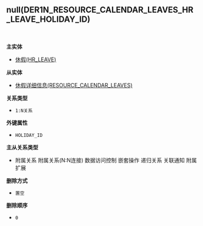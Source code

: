 ## null(DER1N_RESOURCE_CALENDAR_LEAVES_HR_LEAVE_HOLIDAY_ID) <!-- {docsify-ignore-all} -->



<br>
<p class="panel-title"><b>主实体</b></p>

* [休假(HR_LEAVE)](module/hr/hr_leave)

<p class="panel-title"><b>从实体</b></p>

* [休假详细信息(RESOURCE_CALENDAR_LEAVES)](module/resource/resource_calendar_leaves)

<p class="panel-title"><b>关系类型</b></p>

* `1:N关系`

<p class="panel-title"><b>外键属性</b></p>

* `HOLIDAY_ID`

<p class="panel-title"><b>主从关系类型</b></p>

* <i class="fa fa-square"/></i> 附属关系 <i class="fa fa-square"/></i> 附属关系(N:N连接) <i class="fa fa-square"/></i> 数据访问控制 <i class="fa fa-square"/></i> 嵌套操作 <i class="fa fa-square"/></i> 递归关系 <i class="fa fa-square"/></i> 关联通知 <i class="fa fa-square"/></i> 附属扩展

<p class="panel-title"><b>删除方式</b></p>

* `置空`

<p class="panel-title"><b>删除顺序</b></p>

* `0`
